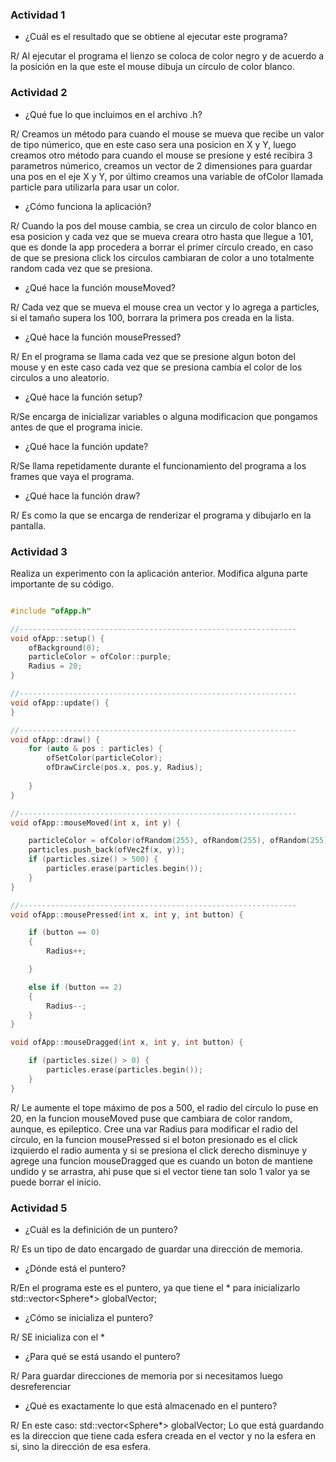 ### Actividad 1

- ¿Cuál es el resultado que se obtiene al ejecutar este programa?

R/ Al ejecutar el programa el lienzo se coloca de color negro y de acuerdo a la posición en la que este el mouse dibuja un círculo de color blanco.

### Actividad 2

- ¿Qué fue lo que incluimos en el archivo .h?

R/ Creamos un método  para cuando el mouse se mueva que recibe un valor de tipo númerico, que en este caso sera una posicion en X y Y, luego creamos otro método para cuando el mouse se presione y esté recibira 3 parametros númerico, creamos un vector de 2 dimensiones para guardar una pos en el eje X y Y, por último creamos una variable de ofColor llamada particle para utilizarla para usar un color.



- ¿Cómo funciona la aplicación?

R/ Cuando la pos del mouse cambia, se crea un circulo de color blanco en esa posicion y cada vez que se mueva creara otro hasta que llegue a 101, que es donde la app procedera a borrar el primer círculo creado, en caso de que se presiona click los circulos cambiaran de color a uno totalmente random cada vez que se presiona.

- ¿Qué hace la función mouseMoved?

R/ Cada vez que se mueva el mouse crea un vector y lo agrega a particles, si el tamaño supera los 100, borrara la primera pos creada en la lista.

- ¿Qué hace la función mousePressed?

R/ En el programa se llama cada vez que se presione algun boton del mouse y en este caso cada vez que se presiona cambia el color de los circulos a uno aleatorio.

- ¿Qué hace la función setup?

R/Se encarga de inicializar variables o alguna modificacion que pongamos antes de que el programa inicie.

- ¿Qué hace la función update?

R/Se llama repetidamente durante el funcionamiento del programa a los frames que vaya el programa.

- ¿Qué hace la función draw?

R/ Es como la que se encarga de renderizar el programa y dibujarlo en la pantalla.

### Actividad 3

Realiza un experimento con la aplicación anterior. Modifica alguna parte importante de su código.

```cpp

#include "ofApp.h"

//--------------------------------------------------------------
void ofApp::setup() {
	ofBackground(0);
	particleColor = ofColor::purple;
	Radius = 20;
}

//--------------------------------------------------------------
void ofApp::update() {
}

//--------------------------------------------------------------
void ofApp::draw() {
	for (auto & pos : particles) {
		ofSetColor(particleColor);
		ofDrawCircle(pos.x, pos.y, Radius);
		
	}
}

//--------------------------------------------------------------
void ofApp::mouseMoved(int x, int y) {

	particleColor = ofColor(ofRandom(255), ofRandom(255), ofRandom(255));
	particles.push_back(ofVec2f(x, y));
	if (particles.size() > 500) {
		particles.erase(particles.begin());
	}
}

//--------------------------------------------------------------
void ofApp::mousePressed(int x, int y, int button) {

	if (button == 0)
	{
		Radius++;

	}

	else if (button == 2)
	{
		Radius--;
	}
}

void ofApp::mouseDragged(int x, int y, int button) {

	if (particles.size() > 0) {
		particles.erase(particles.begin());
	}
}

```

R/ Le aumente el tope máximo de pos a 500, el radio del círculo lo puse en 20, en la funcion mouseMoved puse que cambiara de color random, aunque, es epileptico. Cree una var Radius para modificar el radio del círculo, en la funcion mousePressed si el boton presionado es el click izquierdo el radio aumenta y si se presiona el click derecho disminuye y agrege una funcion mouseDragged que es cuando un boton de mantiene undido y se arrastra, ahi puse que si el vector tiene tan solo 1 valor ya se puede borrar el inicio.


### Actividad 5

- ¿Cuál es la definición de un puntero?

R/ Es un tipo de dato encargado de guardar una dirección de memoria.

- ¿Dónde está el puntero?

R/En el programa este es el puntero, ya que tiene el * para inicializarlo std::vector<Sphere*> globalVector;

- ¿Cómo se inicializa el puntero?

R/ SE inicializa con el *

- ¿Para qué se está usando el puntero?

R/ Para guardar direcciones de memoria por si necesitamos luego desreferenciar

- ¿Qué es exactamente lo que está almacenado en el puntero?

R/ En este caso: std::vector<Sphere*> globalVector; Lo que está guardando es la direccion que tiene cada esfera creada en el vector y no la esfera en si, sino la dirección de esa esfera.